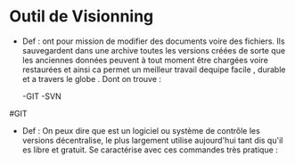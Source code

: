 # Outil de Visionning 

 - Def :
    ont pour mission de modifier des documents voire des fichiers. Ils sauvegardent dans une archive toutes les versions créées de sorte que les anciennes données peuvent à tout moment être chargées voire restaurées et ainsi ca permet un meilleur travail dequipe facile , durable et a travers le globe . Dont on trouve :
    
    -GIT
    -SVN
    
 #GIT
 
  - Def :
    On peux dire que est un logiciel ou système de contrôle les versions décentralise, le plus largement utilise aujourd'hui tant dis qu'il es libre et gratuit.
 Se caractérise avec ces commandes très pratique :
    
